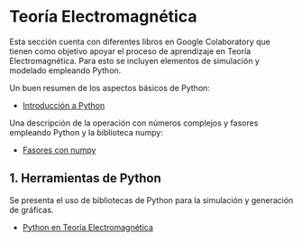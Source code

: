 # Teoría Electromagnética

Esta sección cuenta con diferentes libros en Google Colaboratory que tienen como objetivo apoyar el proceso de aprendizaje en Teoría Electromagnética. Para esto se incluyen elementos de simulación y modelado empleando Python.

Un buen resumen de los aspectos básicos de Python: <br>

- [Introducción a Python](https://colab.research.google.com/github/FerneyOAmaya/DataLiteracy/blob/master/0_Python.ipynb)

Una descripción de la operación con números complejos y fasores empleando Python y la biblioteca numpy: <br>

- [Fasores con numpy](https://colab.research.google.com/github/FerneyOAmaya/TransmissionLines/blob/master/Fasores.ipynb)

## 1. Herramientas de Python

Se presenta el uso de bibliotecas de Python para la simulación y generación de gráficas.

- [Python en Teoría Electromagnética](https://colab.research.google.com/github/FerneyOAmaya/TeoríaElectromagnetica/blob/master/PythonTeoriaEM.ipynb)